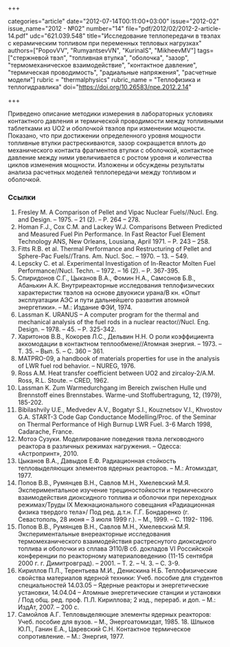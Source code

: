+++

categories="article"
date="2012-07-14T00:11:00+03:00"
issue="2012-02"
issue_name="2012 - №02"
number="14"
file="pdf/2012/02/2012-2-article-14.pdf"
udc="621.039.548"
title="Исследование теплопередачи в твэлах с керамическим топливом при переменных тепловых нагрузках"
authors=["PopovVV", "RumyantsevVN", "KurinaIS", "MikheevMV"]
tags=["стержневой твэл", "топливная втулка", "оболочка", "зазор", "термомеханическое взаимодействие", "контактное давление", "термическая проводимость", "радиальные напряжения", "расчетные модели"]
rubric = "thermalphysics"
rubric_name = "Теплофизика и теплогидравлика"
doi="https://doi.org/10.26583/npe.2012.2.14"

+++

Приведено описание методики измерения в лабораторных условиях контактного давления и термической проводимости между топливными таблетками из UO2 и оболочкой твэлов при изменении мощности. Показано, что при достижении определенного уровня мощности топливные втулки растрескиваются, зазор сокращается вплоть до механического контакта фрагментов втулки с оболочкой, контактное давление между ними увеличивается с ростом уровня и количества циклов изменения мощности. Изложены и обсуждены результаты анализа расчетных моделей теплопередачи между топливом и оболочкой.

### Ссылки

1. Fresley M. A Comparison of Pellet and Vipac Nuclear Fuels//Nucl. Eng. and Design. – 1975. – 21 (2). – Р. 264 – 278. 
2. Homan F.J., Cox C.M. and Lackey W.J. Comparisons Between Predicted and Measured Fuel Pin Performance. In Fast Reactor Fuel Element Technology ANS, New Orleans, Lousiana, April 1971. – Р. 243 – 258. 
3. Fitts R.B. et al. Thermal Performance and Restructuring of Pellet and Sphere-Pac Fuels//Trans. Am. Nucl. Soc. – 1970. – 13. – 549. 
4. Lepsсky C. et al. Experimental Investigation of In-Reactor Molten Fuel Performance//Nucl. Techn. – 1972. – 16 (2). – Р. 367-395. 
5. Спиридонов С.Г., Цыканов В.А., Фомин Н.А., Самсонов Б.В., Абанькин А.К. Внутриреакторные исследования теплофизических характеристик твэлов на основе двуокиси урана/В кн. «Опыт эксплуатации АЭС и пути дальнейшего развития атомной энергетики». – М.: Издание ФЭИ, 1974. 
6. Lassman K. URANUS – A computer program for the thermal and mechanical analysis of the fuel rods in a nuclear reactor//Nucl. Eng. Design. – 1978. – 45. – Р. 325-342. 
7. Харитонов В.В., Кокорев Л.С., Дельвин Н.Н. О роли коэффициента аккомодации в контактном теплообмене//Атомная энергия. – 1973. – Т. 35. – Вып. 5. – С. 360 – 361. 
8. MATPRO-09, a handbook of materials properties for use in the analysis of LWR fuel rod behavior. – NUREG, 1976.
9. Ross A.M. Heat transfer coefficient between UO2 and zircaloy-2/A.M. Ross, R.L. Stoute. – CRED, 1962. 
10. Lassman K. Zum Warmedurchgang im Bereich zwischen Hulle und Brennstoff eines Brennstabes. Warme-und Stoffubertragung, 12, (1979), 185-202. 
11. Bibilashvily U.E., Medvedev A.V., Bogatyr S.I., Kouznetsov V.I., Khvostov G.A. START-3 Code Gap Conductance Modelling/Proc. of the Seminar on Thermal Performance of High Burnup LWR Fuel. 3-6 March 1998, Cadarache, France. 
12. Мотоэ Сузуки. Моделирование поведения твэла легководного реактора в различных режимах нагружения. – Одесса: «Астропринт», 2010. 
13. Цыканов В.А., Давыдов Е.Ф. Радиационная стойкость тепловыделяющих элементов ядерных реакторов. – М.: Атомиздат, 1977. 
14. Попов В.В., Румянцев В.Н., Савлов М.Н., Хмелевский М.Я. Экспериментальное изучение трещиностойкости и термического взаимодействия диоксидного топлива и оболочки при переходных режимах/Труды IX Межнационального совещания «Радиационная физика твердого тела»/ Под ред. д.т.н. Г.Г. Бондаренко (г. Севастополь, 28 июня – 3 июля 1999 г.). – М., 1999. – С. 1192- 1196. 
15. Попов В.В., Румянцев В.Н., Савлов М.Н., Хмелевский М.Я. Экспериментальные внереакторные исследования термомеханического взаимодействия растреснутого диоксидного топлива и оболочки из сплава Э110/В сб. докладов VI Российской конференции по реакторному материаловедению (11-15 сентября 2000 г. г. Димитровград). – 2001. – Т. 2. – Ч. 3. – С. 3-9. 
16. Кириллов П.Л., Терентьева М.И., Денискина Н.Б. Теплофизические свойства материалов ядерной техники: Учеб. пособие для студентов специальностей 14.03.05 – Ядерные реакторы и энергетические установки, 14.04.04 – Атомные энергетические станции и установки / Под общ. ред. проф. П.Л. Кириллова; 2 изд., перераб. и доп. – М.: ИздАт, 2007. – 200 с. 
17. Самойлов А.Г. Тепловыделяющие элементы ядерных реакторов: Учеб. пособие для вузов. – М., Энергоатомиздат, 1985. 18. Шлыков Ю.П., Ганин Е.А., Царевский С.Н. Контактное термическое сопротивление. – М.: Энергия, 1977.